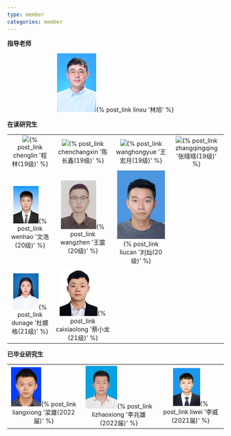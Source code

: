 ```yaml
---
type: member
categories: member
---
```


**指导老师**
<div align=center>
<img src="/images/IMG_4419.JPG" width = 18%>{% post_link linxu '林旭' %}   
</div>



**在读研究生**
<table frame=void>
<tr>
    <td><center><img src="/images/chenlin.png" width = 65%>{% post_link chenglin '程林(19级)' %}</center></td>
    <td><center><img src="/images/chenchangxin.png" width = 65%>{% post_link chenchangxin '陈长鑫(19级)' %}</center></td>
    <td><center><img src="/images/wanghongyue.png" width = 95%>{% post_link wanghongyue '王宏月(19级)' %}</center></td>
    <td><center><img src="/images/zhangqingqing.png" width = 95%>{% post_link zhangqingqing '张晴晴(19级)' %}</center></td>
<tr>
    <td><center><img src="/images/wenhao.png" width = 65%>{% post_link wenhao '文浩(20级)' %}</center></td>
    <td><center><img src="/images/wangzhen.png" width = 65%>{% post_link wangzhen '王震(20级)' %}</center></td>
    <td><center><img src="/images/liucan.png" width = 95%>{% post_link liucan '刘灿(20级)' %}</center></td>
    <td> </td>
<tr>
    <td><center><img src="/images/dunage.png" width = 65%>{% post_link dunage '杜娜格(21级)' %}</center></td>
    <td><center><img src="/images/caixiaolong.png" width = 70%>{% post_link caixiaolong '蔡小龙(21级)' %}</center></td>
    <td> </td>
    <td> </td>
</tr>
</table>



**已毕业研究生**
<table frame=void>
<tr>
    <td><center><img src="/images/liangxiong.png" width = 45%>{% post_link liangxiong '梁雄(2022届)' %}</center></td>
    <td><center><img src="/images/lizhaoxiong.png" width = 45%>{% post_link lizhaoxiong '李兆雄(2022届)' %}</center></td>
    <td><center><img src="/images/liwei.png" width = 45%>{% post_link liwei '李威(2021届)' %}</center></td>
</tr>
</table>

